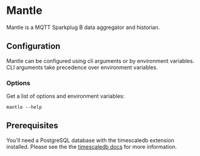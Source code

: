 # Mantle

Mantle is a MQTT Sparkplug B data aggregator and historian.

## Configuration

Mantle can be configured using cli arguments or by environment variables. CLI
arguments take precedence over environment variables.

### Options

Get a list of options and environment variables:

```
mantle --help
```

## Prerequisites

You'll need a PostgreSQL database with the timescaledb extension installed.
Please see the the [timescaledb docs](https://docs.timescale.com/) for more
information.